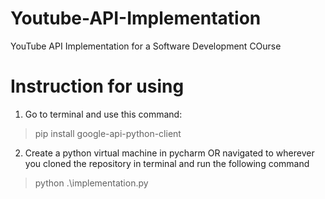 # Youtube-API-Implementation
YouTube API Implementation for a Software Development COurse

# Instruction for using

1) Go to terminal and use this command:
>  pip install google-api-python-client
2) Create a python virtual machine in pycharm OR navigated to wherever you cloned the repository in terminal and run the following command
>  python .\implementation.py
